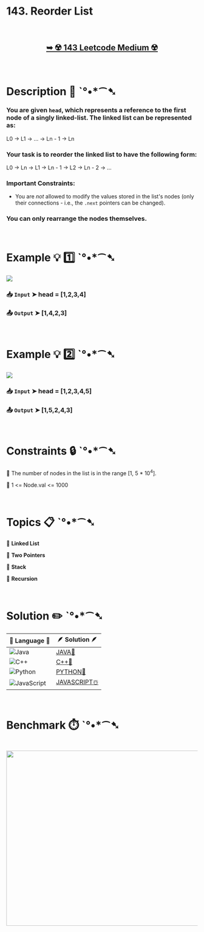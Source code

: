 # 143. Reorder List

</br>

<h2 align="center"> 

<a href=""><strong>➥ ☢️ 143 Leetcode Medium ☢️ </strong></a>
</h2>

</br>

# Description 📜 ˋ°•*⁀➷

### You are given `head`, which represents a reference to the first node of a singly linked-list. The linked list can be represented as:

L0 → L1 → … → Ln - 1 → Ln

### Your task is to reorder the linked list to have the following form:

L0 → Ln → L1 → Ln - 1 → L2 → Ln - 2 → …

### Important Constraints:

- You are *not* allowed to modify the values stored in the list's nodes (only their connections - i.e., the `.next` pointers can be changed).

### You can only rearrange the nodes themselves.

</br>

# Example 💡 1️⃣ ˋ°•*⁀➷

<img src="https://github.com/user-attachments/assets/b982b9c8-925c-4d89-b6be-e6d9e59c1a35" width="" height=""/>

  ### 📥 `Input`  ➤ head = [1,2,3,4]

  ### 📤 `Output`  ➤ [1,4,2,3]

</br>

# Example 💡 2️⃣ ˋ°•*⁀➷

<img src="https://github.com/user-attachments/assets/6f6bbdb1-e73c-4320-8405-dbea87f17e4f" width="" height=""/>

  ### 📥 `Input` ➤ head = [1,2,3,4,5]

  ### 📤 `Output`  ➤ [1,5,2,4,3]

</br>

# Constraints 🔒 ˋ°•*⁀➷

🔹 The number of nodes in the list is in the range [1, 5 * 10<sup>4</sup>]. </br>

🔹 1 <= Node.val <= 1000 </br>

</br>

# Topics 📋 ˋ°•*⁀➷

🔸 **Linked List**  </br>

🔸 **Two Pointers**  </br>

🔸 **Stack**  </br>

🔸 **Recursion**  </br>

</br>

# Solution ✏️ ˋ°•*⁀➷

| 📒 Language 📒  | 🪶 Solution 🪶 |
| ------------- | ------------- |
|  ![Java](https://img.shields.io/badge/java-%23ED8B00.svg?style=for-the-badge&logo=openjdk&logoColor=white)  | [JAVA🍁](https://github.com/Prakhar-002/LEETCODE/blob/main/%F0%9F%93%9A%20Study%20%F0%9F%8E%A7%20Plan%20%F0%9F%91%A8%F0%9F%8F%BB%E2%80%8D%F0%9F%92%BB/%F0%9F%A9%B5%20NeetCode%20150%20-%20%F0%9F%8D%87%20Blind%2075%20%2B%2075%20problems/%F0%9F%94%AC%20Examine%20Thoroughly%20%F0%9F%A7%AC/06%20Linked%20List/Day%20%E2%9E%BA%2038%20%F0%9F%A5%A1%20143.%20Reorder%20List%20%E2%98%83%EF%B8%8F%20%F0%9F%8D%81%20%F0%9F%8D%B0%20%F0%9F%8E%B2/%F0%9F%8D%81JAVA%20-%20143.%20Reorder%20List.java) |
|  ![C++](https://img.shields.io/badge/c++-%2300599C.svg?style=for-the-badge&logo=c%2B%2B&logoColor=white)  | [C++🎲](https://github.com/Prakhar-002/LEETCODE/blob/main/%F0%9F%93%9A%20Study%20%F0%9F%8E%A7%20Plan%20%F0%9F%91%A8%F0%9F%8F%BB%E2%80%8D%F0%9F%92%BB/%F0%9F%A9%B5%20NeetCode%20150%20-%20%F0%9F%8D%87%20Blind%2075%20%2B%2075%20problems/%F0%9F%94%AC%20Examine%20Thoroughly%20%F0%9F%A7%AC/06%20Linked%20List/Day%20%E2%9E%BA%2038%20%F0%9F%A5%A1%20143.%20Reorder%20List%20%E2%98%83%EF%B8%8F%20%F0%9F%8D%81%20%F0%9F%8D%B0%20%F0%9F%8E%B2/%F0%9F%8E%B2CPP%20-%20143.%20Reorder%20List.cpp)  |
|  ![Python](https://img.shields.io/badge/python-3670A0?style=for-the-badge&logo=python&logoColor=ffdd54)    | [PYTHON🍰](https://github.com/Prakhar-002/LEETCODE/blob/main/%F0%9F%93%9A%20Study%20%F0%9F%8E%A7%20Plan%20%F0%9F%91%A8%F0%9F%8F%BB%E2%80%8D%F0%9F%92%BB/%F0%9F%A9%B5%20NeetCode%20150%20-%20%F0%9F%8D%87%20Blind%2075%20%2B%2075%20problems/%F0%9F%94%AC%20Examine%20Thoroughly%20%F0%9F%A7%AC/06%20Linked%20List/Day%20%E2%9E%BA%2038%20%F0%9F%A5%A1%20143.%20Reorder%20List%20%E2%98%83%EF%B8%8F%20%F0%9F%8D%81%20%F0%9F%8D%B0%20%F0%9F%8E%B2/%F0%9F%8D%B0PYTHON%20-%20143.%20Reorder%20List.py) |
| ![JavaScript](https://img.shields.io/badge/javascript-%23323330.svg?style=for-the-badge&logo=javascript&logoColor=%23F7DF1E)   | [JAVASCRIPT☃️](https://github.com/Prakhar-002/LEETCODE/blob/main/%F0%9F%93%9A%20Study%20%F0%9F%8E%A7%20Plan%20%F0%9F%91%A8%F0%9F%8F%BB%E2%80%8D%F0%9F%92%BB/%F0%9F%A9%B5%20NeetCode%20150%20-%20%F0%9F%8D%87%20Blind%2075%20%2B%2075%20problems/%F0%9F%94%AC%20Examine%20Thoroughly%20%F0%9F%A7%AC/06%20Linked%20List/Day%20%E2%9E%BA%2038%20%F0%9F%A5%A1%20143.%20Reorder%20List%20%E2%98%83%EF%B8%8F%20%F0%9F%8D%81%20%F0%9F%8D%B0%20%F0%9F%8E%B2/%E2%98%83%EF%B8%8FJAVASCRIPT%20-%20143.%20Reorder%20List.js) |

</br>

# Benchmark ⏱️ ˋ°•*⁀➷

<h1  align="center" >

<img src ="https://github.com/user-attachments/assets/a7d6fc5e-18cf-40b9-9f8d-2cf54922138b" width = "700px" height="462px" />

</h1>
